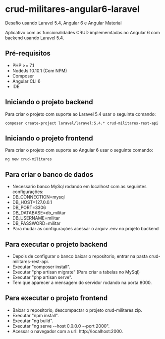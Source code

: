 # crud-militares-angular6-laravel

Desafio usando Laravel 5.4, Angular 6 e Angular Material

Aplicativo com as funcionalidades CRUD implememtadas no Angular 6 com backend usando Laravel 5.4.

## Pré-requisitos

* PHP >= 7.1
* NodeJs 10.10.1 (Com NPM)
* Composer
* Angular CLI 6
* IDE


## Iniciando o projeto backend

Para criar o projeto com suporte ao Laravel 5.4 usar o seguinte comando:
```
composer create-project laravel/laravel:5.4.* crud-militares-rest-api
```

## Iniciando o projeto frontend

Para criar o projeto com suporte ao Angular 6 usar o seguinte comando:
```
ng new crud-militares
```

## Para criar o banco de dados
* Necessario banco MySql rodando em localhost com as seguintes configurações:
* DB_CONNECTION=mysql
* DB_HOST=127.0.0.1
* DB_PORT=3306
* DB_DATABASE=db_militar
* DB_USERNAME=militar
* DB_PASSWORD=militar
* Para mudar as configurações acessar o arquiv .env no projeto backend

## Para executar o projeto backend
* Depois de configurar o banco baixar o repositorio, entrar na pasta crud-militares-rest-api.
* Executar "composer install".
* Executar "php artisan migrate" (Para criar a tabelas no MySql)
* Executar "php artisan serve".
* Tem que aparecer a mensagem do servidor rodando na porta 8000.

## Para executar o projeto frontend
* Baixar o repositorio, descompactar o projeto crud-militares.zip.
* Executar "npm install".
* Executar "ng build".
* Executar "ng serve --host 0.0.0.0 --port 2000".
* Acessar o navegador com a url: http://localhost:2000.










